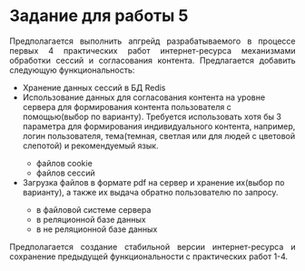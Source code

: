 # Задание для работы 5

<p style="text-align: justify">
    Предполагается выполнить апгрейд разрабатываемого в процессе
    первых 4 практических работ интернет-ресурса механизмами обработки
    сессий и согласования контента. Предлагается добавить следующую
    функциональность:
</p>

 <ul> 
    <li>Хранение данных сессий в БД Redis</li>
    <li>
        Использование данных для согласования контента на уровне
        сервера для формирования контента пользователя с
        помощью(выбор по варианту). Требуется использовать хотя
        бы 3 параметра для формирования индивидуального контента,
        например, логин пользователя, тема(темная, светлая или для
        людей с цветовой слепотой) и рекомендуемый язык.
    </li>
    <ul>
     <li>файлов cookie</li>
     <li>файлов сессий</li>
    </ul>
    <li>
        Загрузка файлов в формате pdf на сервер и хранение их(выбор
        по варианту), а также их выдача обратно пользователю по
        запросу.
    </li>
    <ul>
     <li>в файловой системе сервера</li>
     <li>в реляционной базе данных</li>
     <li>в не реляционной базе данных</li>
    </ul>
 </ul>

<p style="text-align: justify">
    Предполагается создание стабильной версии интернет-ресурса и
    сохранение предыдущей функциональности с практических работ 1-4.
</p>
